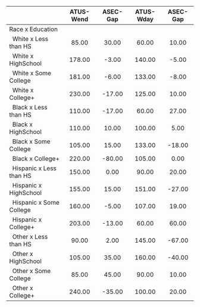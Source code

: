 
|                      |    ATUS-Wend |     ASEC-Gap |    ATUS-Wday |     ASEC-Gap |
| -------------------- | :----------: | :----------: | :----------: | :----------: |
| Race x Education     |              |              |              |              |
| &nbsp;&nbsp;White x Less than HS |        85.00 |        30.00 |        60.00 |        10.00 |
| &nbsp;&nbsp;White x HighSchool |       178.00 |        -3.00 |       140.00 |        -5.00 |
| &nbsp;&nbsp;White x Some College |       181.00 |        -6.00 |       133.00 |        -8.00 |
| &nbsp;&nbsp;White x College+ |       230.00 |       -17.00 |       125.00 |        10.00 |
| &nbsp;&nbsp;Black x Less than HS |       110.00 |       -17.00 |        60.00 |        27.00 |
| &nbsp;&nbsp;Black x HighSchool |       110.00 |        10.00 |       100.00 |         5.00 |
| &nbsp;&nbsp;Black x Some College |       105.00 |        15.00 |       133.00 |       -18.00 |
| &nbsp;&nbsp;Black x College+ |       220.00 |       -80.00 |       105.00 |         0.00 |
| &nbsp;&nbsp;Hispanic x Less than HS |       150.00 |         0.00 |        90.00 |        20.00 |
| &nbsp;&nbsp;Hispanic x HighSchool |       155.00 |        15.00 |       151.00 |       -27.00 |
| &nbsp;&nbsp;Hispanic x Some College |       160.00 |        -5.00 |       107.00 |        19.00 |
| &nbsp;&nbsp;Hispanic x College+ |       203.00 |       -13.00 |        60.00 |        60.00 |
| &nbsp;&nbsp;Other x Less than HS |        90.00 |         2.00 |       145.00 |       -67.00 |
| &nbsp;&nbsp;Other x HighSchool |       105.00 |        35.00 |       160.00 |       -40.00 |
| &nbsp;&nbsp;Other x Some College |        85.00 |        45.00 |        90.00 |        10.00 |
| &nbsp;&nbsp;Other x College+ |       240.00 |       -35.00 |       100.00 |        20.00 |

